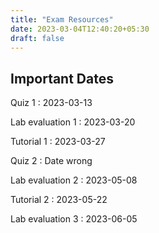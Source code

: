 ```yaml
---
title: "Exam Resources"
date: 2023-03-04T12:40:20+05:30
draft: false
---
```


## Important Dates
Quiz 1
: 2023-03-13

Lab evaluation 1
: 2023-03-20

Tutorial 1
: 2023-03-27

Quiz 2
: Date wrong

Lab evaluation 2
: 2023-05-08

Tutorial 2
: 2023-05-22

Lab evaluation 3
: 2023-06-05


